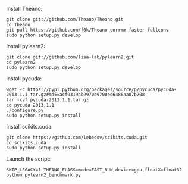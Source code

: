 Install Theano:
```
git clone git://github.com/Theano/Theano.git
cd Theano
git pull https://github.com/f0k/Theano corrmm-faster-fullconv
sudo python setup.py develop
```

Install pylearn2:
```
git clone git://github.com/lisa-lab/pylearn2.git
cd pylearn2
sudo python setup.py develop
```

Install pycuda:
```
wget -c https://pypi.python.org/packages/source/p/pycuda/pycuda-2013.1.1.tar.gz#md5=acf9319ab2970d9700ed6486aa87b708
tar -xvf pycuda-2013.1.1.tar.gz
cd pycuda-2013.1.1
./configure.py
sudo python setup.py install
```

Install scikits.cuda:
```
git clone https://github.com/lebedov/scikits.cuda.git
cd scikits.cuda
sudo python setup.py install
```

Launch the script:
```
SKIP_LEGACY=1 THEANO_FLAGS=mode=FAST_RUN,device=gpu,floatX=float32 python pylearn2_benchmark.py
```
